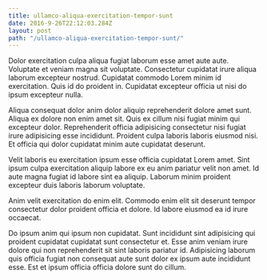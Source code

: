 ```yaml
---
title: ullamco-aliqua-exercitation-tempor-sunt
date: 2016-9-26T22:12:03.284Z
layout: post
path: "/ullamco-aliqua-exercitation-tempor-sunt/"
---
```


Dolor exercitation culpa aliqua fugiat laborum esse amet aute aute. Voluptate et veniam magna sit voluptate. Consectetur cupidatat irure aliqua laborum excepteur nostrud. Cupidatat commodo Lorem minim id exercitation. Quis id do proident in. Cupidatat excepteur officia ut nisi do ipsum excepteur nulla.

Aliqua consequat dolor anim dolor aliquip reprehenderit dolore amet sunt. Aliqua ex dolore non enim amet sit. Quis ex cillum nisi fugiat minim qui excepteur dolor. Reprehenderit officia adipisicing consectetur nisi fugiat irure adipisicing esse incididunt. Proident culpa laboris laboris eiusmod nisi. Et officia qui dolor cupidatat minim aute cupidatat deserunt.

Velit laboris eu exercitation ipsum esse officia cupidatat Lorem amet. Sint ipsum culpa exercitation aliquip labore ex eu anim pariatur velit non amet. Id aute magna fugiat id labore sint ea aliquip. Laborum minim proident excepteur duis laboris laborum voluptate.

Anim velit exercitation do enim elit. Commodo enim elit sit deserunt tempor consectetur dolor proident officia et dolore. Id labore eiusmod ea id irure occaecat.

Do ipsum anim qui ipsum non cupidatat. Sunt incididunt sint adipisicing qui proident cupidatat cupidatat sunt consectetur et. Esse anim veniam irure dolore qui non reprehenderit sit sint laboris pariatur id. Adipisicing laborum quis officia fugiat non consequat aute sunt dolor ex ipsum aute incididunt esse. Est et ipsum officia officia dolore sunt do cillum.
